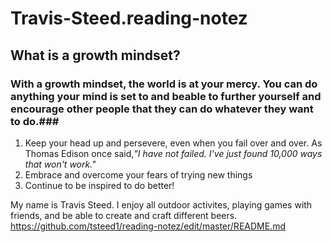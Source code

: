 # Travis-Steed.reading-notez
## What is a growth mindset?
### With a growth mindset, the world is at your mercy. You can do anything your mind is set to and beable to further yourself and encourage other people that they can do whatever they want to do.###

  1. Keep your head up and persevere, even when you fail over and over. As Thomas Edison once said,*"I have not failed. I've just found 10,000 ways that won't work."*
  2. Embrace and overcome your fears of trying new things
  3. Continue to be inspired to do better!
 
My name is Travis Steed. I enjoy all outdoor activites, playing games with friends, and be able to create and craft different beers. https://github.com/tsteed1/reading-notez/edit/master/README.md
